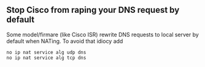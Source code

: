 ## Stop Cisco from raping your DNS request by default

Some model/firmare (like Cisco ISR) rewrite DNS requests to local server by default when NATing.
To avoid that idiocy add

    no ip nat service alg udp dns
    no ip nat service alg tcp dns
